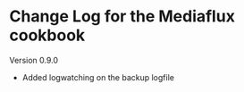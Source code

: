 Change Log for the Mediaflux cookbook
=====================================

Version 0.9.0
 - Added logwatching on the backup logfile

